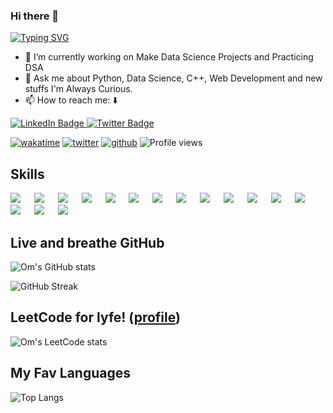 ### Hi there 👋
  [![Typing SVG](https://readme-typing-svg.demolab.com/?lines=My+name+is+Om+Tiwari;I'm+a+Web+Developer;I'm+Python+Developer;I'm+a+Data+Scientist)](https://git.io/typing-svg)

- 🔭 I’m currently working on Make Data Science Projects and Practicing DSA
- 💬 Ask me about Python, Data Science, C++, Web Development and new stuffs I'm Always Curious.
- 📫 How to reach me: ⬇️
<div id="badges">
  <a href="https://www.linkedin.com/in/mrsus/">
    <img src="https://img.shields.io/badge/LinkedIn-blue?style=for-the-badge&logo=linkedin&logoColor=white" alt="LinkedIn Badge"/>
  </a>
  <a href="https://twitter.com/OmTIwari64432">
    <img src="https://img.shields.io/badge/Twitter-blue?style=for-the-badge&logo=twitter&logoColor=white" alt="Twitter Badge"/>
  </a>
</div>

[![wakatime](https://wakatime.com/badge/user/c772d43e-ef35-4f8b-adf5-20360b8e9d13.svg)](https://wakatime.com/@c772d43e-ef35-4f8b-adf5-20360b8e9d13)
[![twitter](https://img.shields.io/twitter/follow/wakatime?label=followers&logo=twitter&color=%23007ec6&style=style)](https://twitter.com/OmTIwari64432)
[![github](https://img.shields.io/github/followers/Om-Tiwari?logo=github&style=plastic)](https://github.com/Om-Tiwari?tab=followers)
<img src="https://gpvc.arturio.dev/Om-Tiwari" alt="Profile views"/>

## Skills
[![](https://img.shields.io/badge/Pandas-3e5e78?style=for-the-badge&logo=pandas&logoColor=white)](#) &emsp;
[![](https://img.shields.io/badge/numpy-695170?style=for-the-badge&logo=numpy&logoColor=white)](#) &emsp;
[![](https://img.shields.io/badge/Postgress-a5eb60?style=for-the-badge&logo=opencv_python&logoColor=white)](#) &emsp;
[![](https://img.shields.io/badge/Python-3776AB?style=for-the-badge&logo=python&logoColor=white)](#) &emsp;
[![](https://img.shields.io/badge/HTML5-E34F26?style=for-the-badge&logo=html5&logoColor=white)](#) &emsp;
[![](https://img.shields.io/badge/CSS3-1572B6?style=for-the-badge&logo=css3&logoColor=white)](#) &emsp;
[![](https://img.shields.io/badge/Tailwind-1572B6?style=for-the-badge&logo=tailwind&logoColor=white)](#) &emsp;
[![](https://img.shields.io/badge/C-00599C?style=for-the-badge&logo=c&logoColor=white)](#) &emsp;
[![](https://img.shields.io/badge/Markdown-494d4c?style=for-the-badge&logo=markdown&logoColor=white)](#) &emsp;
[![](https://img.shields.io/badge/Django-092E20?style=for-the-badge&logo=django&logoColor=white)](#) &emsp;
[![](https://img.shields.io/badge/AWS-430098?style=for-the-badge&logo=aws&logoColor=white)](#) &emsp;
[![](https://img.shields.io/badge/MySQL-00000F?style=for-the-badge&logo=mysql&logoColor=white)](#) &emsp;
[![](https://img.shields.io/badge/Bootstrap-732796?style=for-the-badge&logo=bootstrap&logoColor=white)](#) &emsp;
[![](https://img.shields.io/badge/Git-f02913?style=for-the-badge&logo=git&logoColor=white)](#) &emsp;
[![](https://img.shields.io/badge/Linux-00000F?style=for-the-badge&logo=linux&logoColor=white)](#) &emsp;
[![](https://img.shields.io/badge/c++-965364?style=for-the-badge&logo=c++&logoColor=white)](#) &emsp;

## Live and breathe GitHub 
![Om's GitHub stats](https://github-readme-stats.vercel.app/api?username=Om-Tiwari)

![GitHub Streak](http://github-readme-streak-stats.herokuapp.com?user=Om-Tiwari)

## LeetCode for lyfe! ([profile](https://leetcode.com/Om_Tiwari/))
![Om's LeetCode stats](https://leetcode-stats-six.vercel.app/api?username=Om_Tiwari)

## My Fav Languages
![Top Langs](https://github-readme-stats.vercel.app/api/top-langs/?username=Om-Tiwari&layout=compact)

